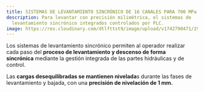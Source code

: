 ```yaml
---
title: SISTEMAS DE LEVANTAMIENTO SINCRÓNICO DE 16 CANALES PARA 700 MPa
description: Para levantar con precisión milimétrica, el sistemas de
  levantamiento sincrónico integrados controlados por PLC.
image: https://res.cloudinary.com/dtlfttst9/image/upload/v1742790471/29a8870_mokbem.jpg
---
```

Los sistemas de levantamiento sincrónico permiten al operador realizar cada paso del **proceso de levantamiento y descenso de forma sincrónica** mediante la gestión integrada de las partes hidráulicas y de control.

Las **cargas desequilibradas se mantienen nivelada**s durante las fases de levantamiento y bajada, con una **precisión de nivelación de 1 mm.**

